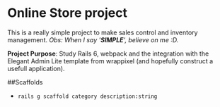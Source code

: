 # Online Store project

This is a really simple project to make sales control and inventory management.
*Obs: When I say '**SIMPLE**', believe on me :D.*
 
**Project Purpose**: Study Rails 6, webpack and the integration 
with the Elegant Admin Lite template from wrappixel (and hopefully construct a usefull application).

##Scaffolds

- `rails g scaffold category description:string`
